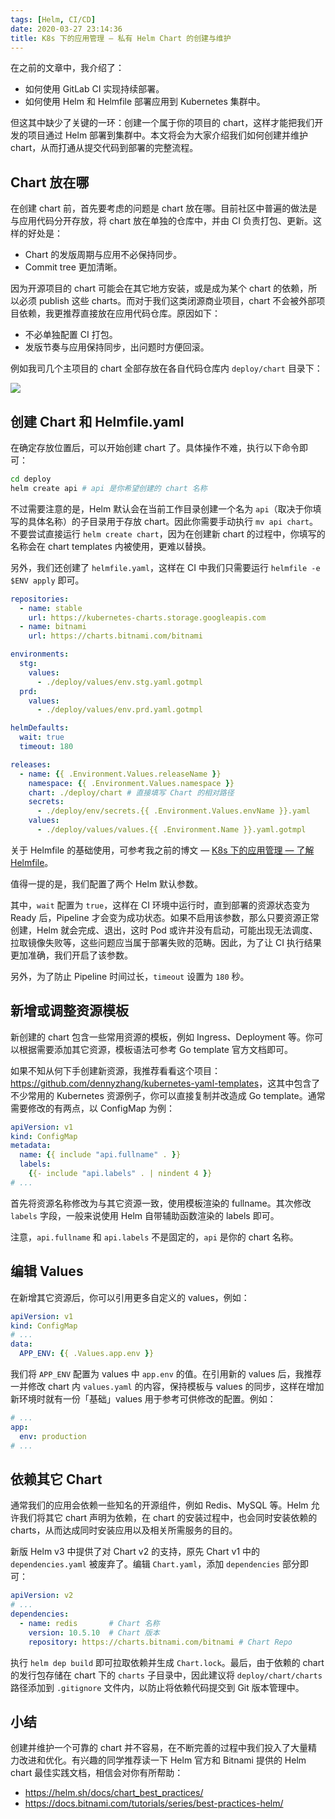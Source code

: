 ```yaml
---
tags: [Helm, CI/CD]
date: 2020-03-27 23:14:36
title: K8s 下的应用管理 — 私有 Helm Chart 的创建与维护
---
```


在之前的文章中，我介绍了：

- 如何使用 GitLab CI 实现持续部署。
- 如何使用 Helm 和 Helmfile 部署应用到 Kubernetes 集群中。

但这其中缺少了关键的一环：创建一个属于你的项目的 chart，这样才能把我们开发的项目通过 Helm 部署到集群中。本文将会为大家介绍我们如何创建并维护 chart，从而打通从提交代码到部署的完整流程。

<!--more-->

## Chart 放在哪

在创建 chart 前，首先要考虑的问题是 chart 放在哪。目前社区中普遍的做法是与应用代码分开存放，将 chart 放在单独的仓库中，并由 CI 负责打包、更新。这样的好处是：

- Chart 的发版周期与应用不必保持同步。
- Commit tree 更加清晰。

因为开源项目的 chart 可能会在其它地方安装，或是成为某个 chart 的依赖，所以必须 publish 这些 charts。而对于我们这类闭源商业项目，chart 不会被外部项目依赖，我更推荐直接放在应用代码仓库。原因如下：

- 不必单独配置 CI 打包。
- 发版节奏与应用保持同步，出问题时方便回滚。

例如我司几个主项目的 chart 全部存放在各自代码仓库内 `deploy/chart` 目录下：

![](/images/3f65722bc604f306abd8954935d6d5e8.png)

## 创建 Chart 和 Helmfile.yaml

在确定存放位置后，可以开始创建 chart 了。具体操作不难，执行以下命令即可：

```bash
cd deploy
helm create api # api 是你希望创建的 chart 名称
```

不过需要注意的是，Helm 默认会在当前工作目录创建一个名为 `api`（取决于你填写的具体名称）的子目录用于存放 chart。因此你需要手动执行 `mv api chart`。不要尝试直接运行 `helm create chart`，因为在创建新 chart 的过程中，你填写的名称会在 chart templates 内被使用，更难以替换。

另外，我们还创建了 `helmfile.yaml`，这样在 CI 中我们只需要运行 `helmfile -e $ENV apply` 即可。

```yaml
repositories:
  - name: stable
    url: https://kubernetes-charts.storage.googleapis.com
  - name: bitnami
    url: https://charts.bitnami.com/bitnami

environments:
  stg:
    values:
      - ./deploy/values/env.stg.yaml.gotmpl
  prd:
    values:
      - ./deploy/values/env.prd.yaml.gotmpl

helmDefaults:
  wait: true
  timeout: 180

releases:
  - name: {{ .Environment.Values.releaseName }}
    namespace: {{ .Environment.Values.namespace }}
    chart: ./deploy/chart # 直接填写 Chart 的相对路径
    secrets:
      - ./deploy/env/secrets.{{ .Environment.Values.envName }}.yaml
    values:
      - ./deploy/values/values.{{ .Environment.Name }}.yaml.gotmpl
```

关于 Helmfile 的基础使用，可参考我之前的博文 — [K8s 下的应用管理 — 了解 Helmfile](/posts/getting-to-know-helmfile/)。

值得一提的是，我们配置了两个 Helm 默认参数。

其中，`wait` 配置为 `true`，这样在 CI 环境中运行时，直到部署的资源状态变为 Ready 后，Pipeline 才会变为成功状态。如果不启用该参数，那么只要资源正常创建，Helm 就会完成、退出，这时 Pod 或许并没有启动，可能出现无法调度、拉取镜像失败等，这些问题应当属于部署失败的范畴。因此，为了让 CI 执行结果更加准确，我们开启了该参数。

另外，为了防止 Pipeline 时间过长，`timeout` 设置为 `180` 秒。

## 新增或调整资源模板

新创建的 chart 包含一些常用资源的模板，例如 Ingress、Deployment 等。你可以根据需要添加其它资源，模板语法可参考 Go template 官方文档即可。

如果不知从何下手创建新资源，我推荐看看这个项目：<https://github.com/dennyzhang/kubernetes-yaml-templates>，这其中包含了不少常用的 Kubernetes 资源例子，你可以直接复制并改造成 Go template。通常需要修改的有两点，以 ConfigMap 为例：

```yaml
apiVersion: v1
kind: ConfigMap
metadata:
  name: {{ include "api.fullname" . }}
  labels:
    {{- include "api.labels" . | nindent 4 }}
# ...
```

首先将资源名称修改为与其它资源一致，使用模板渲染的 fullname。其次修改 `labels` 字段，一般来说使用 Helm 自带辅助函数渲染的 labels 即可。

注意，`api.fullname` 和 `api.labels` 不是固定的，`api` 是你的 chart 名称。

## 编辑 Values

在新增其它资源后，你可以引用更多自定义的 values，例如：

```yaml
apiVersion: v1
kind: ConfigMap
# ...
data:
  APP_ENV: {{ .Values.app.env }}
```

我们将 `APP_ENV` 配置为 values 中 `app.env` 的值。在引用新的 values 后，我推荐一并修改 chart 内 `values.yaml` 的内容，保持模板与 values 的同步，这样在增加新环境时就有一份「基础」values 用于参考可供修改的配置。例如：

```yaml
# ...
app:
  env: production
# ...
```

## 依赖其它 Chart

通常我们的应用会依赖一些知名的开源组件，例如 Redis、MySQL 等。Helm 允许我们将其它 chart 声明为依赖，在 chart 的安装过程中，也会同时安装依赖的 charts，从而达成同时安装应用以及相关所需服务的目的。

新版 Helm v3 中提供了对 Chart v2 的支持，原先 Chart v1 中的 `dependencies.yaml` 被废弃了。编辑 `Chart.yaml`，添加 `dependencies` 部分即可：

```yaml
apiVersion: v2
# ...
dependencies:
  - name: redis       # Chart 名称
    version: 10.5.10  # Chart 版本
    repository: https://charts.bitnami.com/bitnami # Chart Repo
```

执行 `helm dep build` 即可拉取依赖并生成 `Chart.lock`。最后，由于依赖的 chart 的发行包存储在 chart 下的 `charts` 子目录中，因此建议将 `deploy/chart/charts` 路径添加到 `.gitignore` 文件内，以防止将依赖代码提交到 Git 版本管理中。

## 小结

创建并维护一个可靠的 chart 并不容易，在不断完善的过程中我们投入了大量精力改进和优化。有兴趣的同学推荐读一下 Helm 官方和 Bitnami 提供的 Helm chart 最佳实践文档，相信会对你有所帮助：

- <https://helm.sh/docs/chart_best_practices/>
- <https://docs.bitnami.com/tutorials/series/best-practices-helm/>
